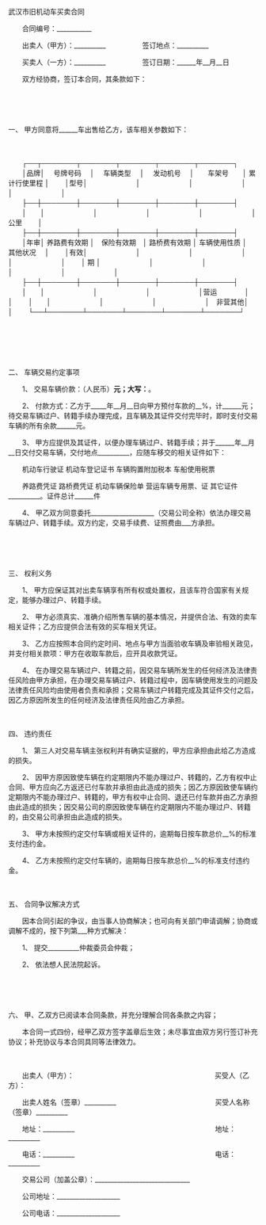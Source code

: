 



武汉市旧机动车买卖合同



 

　　合同编号：___________　　

　　出卖人（甲方）：__________ 　　　　　签订地点：__________

　　买卖人（一方）：__________ 　　　　　签订日期：______年__月__日　　

　　双方经协商，签订本合同，其条款如下：

　　

　　

一、
 甲方同意将______车出售给乙方，该车相关参数如下：

　　


　　┌──┬───────┬───────┬───────┬───────┬───────┐
　　│品牌│　 号牌号码　 │　 车辆类型　 │　 发动机号　 │　　车架号　　│ 累计行使里程 │
　　│型号│　　　　　　　│　　　　　　　│　　　　　　　│　　　　　　　│　　　　　　　│
　　├──┼───────┼───────┼───────┼───────┼───────┤
　　│　　│　　　　　　　│　　　　　　　│　　　　　　　│　　　　　　　│　　 公里　　 │
　　├──┼───────┼───────┼───────┼───────┼───────┤
　　│年审│ 养路费有效期 │　保险有效期　│ 路桥费有效期 │ 车辆使用性质 │　 其他状况　 │
　　│有效│　　　　　　　│　　　　　　　│　　　　　　　│　　　　　　　│　　　　　　　│
　　│ 期 │　　　　　　　│　　　　　　　│　　　　　　　│　　　　　　　│　　　　　　　│
　　├──┼───────┼───────┼───────┼───────┼───────┤
　　│　　│　　　　　　　│　　　　　　　│　　　　　　　│营运　　　　│　　　　　　　│
　　│　　│　　　　　　　│　　　　　　　│　　　　　　　│　非营其他│　　　　　　　│
　　└──┴───────┴───────┴───────┴───────┴───────┘
　　


　　

　　

二、
 车辆交易约定事项

　　1、 交易车辆价款：（人民币）__________元；大写：__________。

　　2、 付款方式：乙方于_____年__月__日向甲方预付车款的__%，计______元；待交易车辆过户、转籍手续办理完成，且车辆及其证件交付完毕时，即时支付交易车辆的所有余款______元。

　　3、 甲方应提供及其证件，以便办理车辆过户、转籍手续；并于______年__月__日交付交易车辆，交付地点__________，应随车移交的相关证件如下：

　　机动车行驶证 机动车登记证书 车辆购置附加税本 车船使用税票

　　养路费凭证 路桥费凭证 机动车辆保险单 营运车辆专用票、证 其它证件 __________。证件总计______件

　　4、 甲乙双方同意委托____________________（交易公司全称）依法办理交易车辆过户、转籍手续。双方约定，交易手续费、证照费由___方承担。

　　

　　

三、
 权利义务

　　1、 甲方应保证其对出卖车辆享有所有权或处置权，且该车符合国家有关规定，能够办理过户、转籍手续。

　　2、 甲方必须真实、准确介绍所售车辆的基本情况，并提供合法、有效的卖车相关证件；乙方应提供合法有效的买车相关凭证。

　　3、 乙方应按照本合同约定时间、地点与甲方当面验收车辆及审验相关政见，并支付相关款项：甲方在收取车款后，应开具收款凭证。 

　　4、 在办理交易车辆过户、转籍之前，因交易车辆所发生的任何经济及法律责任风险由甲方承担，在办理交易车辆过户、转籍过程中，因车辆使用发生的问题及法律责任风险均由使用者负责和承担；交易车辆过户转籍完成及其证件交付之后，因乙方原因所发生的任何经济及法律责任风险由乙方承担。

　　

四、
 违约责任

　　1、 第三人对交易车辆主张权利并有确实证据的，甲方应承担由此给乙方造成的损失。

　　2、 因甲方原因致使车辆在约定期限内不能办理过户、转籍的，乙方有权中止合同、甲方应向乙方返还已付车款并承担由此造成的损失；因乙方原因致使车辆约定期限内不能办理过户、转籍的，甲方有权中止合同、退还已付车款并由乙方承担由此造成的损失；因交易公司的原因致使车辆在约定期限内不能办理过户、转籍的，由交易公司承担由此造成的损失。

　　3、 甲方未按照约定交付车辆或相关证件的，逾期每日按车款总价__%的标准支付违约金。

　　4、 乙方未按照约定交付车辆的，逾期每日按车款总价__%的标准支付违约金。

　　

五、
 合同争议解决方式

　　因本合同引起的争议，由当事人协商解决；也可向有关部门申请调解；协商或调解不成的，按下列第___种方式解决：

　　1、 提交__________仲裁委员会仲裁；

　　2、 依法想人民法院起诉。

　　

　　

六、
甲、乙双方已阅读本合同条款，并充分理解合同各条款之内容；

　　本合同一式四份，经甲乙双方签字盖章后生效；未尽事宜由双方另行签订补充协议；补充协议与本合同具同等法律效力。　

　　　

　　出卖人（甲方）：　　　　　　　　　　　　　　　　　　　　 买受人（乙方）：

　　出卖人姓名（签章）__________ 　　　　　　　　　　　　　　买受人名称（签章）__________

　　地址：__________ 　　　　　　　　　　　　　　　　　　　　地址：__________

　　电话：__________ 　　　　　　　　　　　　　　　　　　　　电话：__________

　　交易公司（加盖公章）：______________________________

　　公司地址：____________________

　　公司电话：____________________